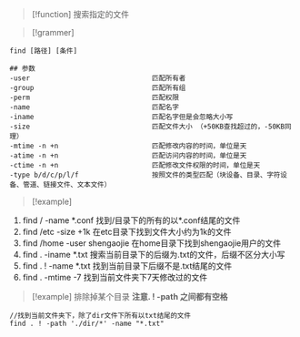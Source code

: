 
> [!function] 
> 搜索指定的文件
> 


> [!grammer] 
```shell
find [路径] [条件]

## 参数
-user                              匹配所有者
-group                             匹配所有组
-perm                              匹配权限
-name                              匹配名字
-iname                             匹配名字但是会忽略大小写
-size                              匹配文件大小 （+50KB查找超过的，-50KB同理）
-mtime -n +n                       匹配修改内容的时间，单位是天
-atime -n +n                       匹配访问内容的时间，单位是天
-ctime -n +n                       匹配修改文件权限的时间，单位是天
-type b/d/c/p/l/f                  按照文件的类型匹配（块设备、目录、字符设备、管道、链接文件、文本文件）
```

> [!example] 

1. find / -name \*.conf                        找到/目录下的所有的以\*.conf结尾的文件
2. find /etc -size +1k                         在etc目录下找到文件大小约为1k的文件
3. find /home -user shengaojie       在home目录下找到shengaojie用户的文件
4. find . -iname  \*.txt                        搜索当前目录下的后缀为.txt的文件，后缀不区分大小写
5. find . ! -name \*.txt                        找到当前目录下后缀不是.txt结尾的文件
6. find . -mtime -7                            找到当前文件夹下7天修改过的文件



> [!example] 排除掉某个目录
> **注意. ! -path 之间都有空格**

```shell
//找到当前文件夹下，除了dir文件下所有以txt结尾的文件
find . ! -path './dir/*' -name "*.txt"  
```
